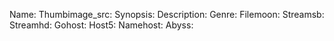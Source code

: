 Name:
Thumbimage_src:
Synopsis:
Description:
Genre:
Filemoon:
Streamsb:
Streamhd:
Gohost:
Host5:
Namehost:
Abyss:
